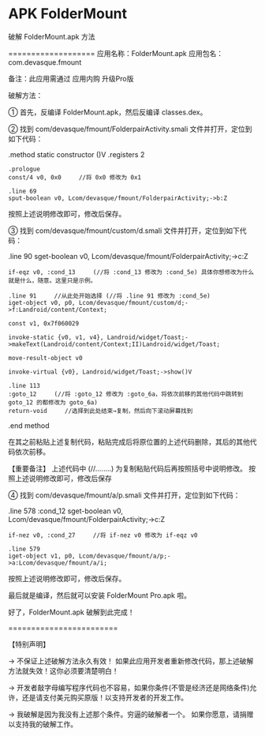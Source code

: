 # APK FolderMount
破解 FolderMount.apk 方法

===================
应用名称：FolderMount.apk
应用包名：com.devasque.fmount

备注：此应用需通过 应用内购 升级Pro版

破解方法：

① 首先，反编译 FolderMount.apk，然后反编译 classes.dex。

② 找到 com/devasque/fmount/FolderpairActivity.smali 文件并打开，定位到如下代码：

.method static constructor <clinit>()V
    .registers 2

    .prologue
    const/4 v0, 0x0     //将 0x0 修改为 0x1

    .line 69
    sput-boolean v0, Lcom/devasque/fmount/FolderpairActivity;->b:Z

按照上述说明修改即可，修改后保存。

③ 找到 com/devasque/fmount/custom/d.smali 文件并打开，定位到如下代码：

.line 90
    sget-boolean v0, Lcom/devasque/fmount/FolderpairActivity;->c:Z

    if-eqz v0, :cond_13     (//将 :cond_13 修改为 :cond_5e) 具体你想修改为什么就是什么，随意。这里只是示例。

    .line 91     //从此处开始选择 (//将 .line 91 修改为 :cond_5e)
    iget-object v0, p0, Lcom/devasque/fmount/custom/d;->f:Landroid/content/Context;

    const v1, 0x7f060029

    invoke-static {v0, v1, v4}, Landroid/widget/Toast;->makeText(Landroid/content/Context;II)Landroid/widget/Toast;

    move-result-object v0

    invoke-virtual {v0}, Landroid/widget/Toast;->show()V

    .line 113
    :goto_12     (//将 :goto_12 修改为 :goto_6a，将依次前移的其他代码中跳转到 goto_12 的都修改为 goto_6a)
    return-void     //选择到此处结束→复制，然后向下滚动屏幕找到 

.end method 

在其之前粘贴上述复制代码，粘贴完成后将原位置的上述代码删除，其后的其他代码依次前移。

【重要备注】 
上述代码中 (//........) 为复制粘贴代码后再按照括号中说明修改。
按照上述说明修改即可，修改后保存

④ 找到 com/devasque/fmount/a/p.smali 文件并打开，定位到如下代码：

.line 578
    :cond_12
    sget-boolean v0, Lcom/devasque/fmount/FolderpairActivity;->c:Z

    if-nez v0, :cond_27     //将 if-nez v0 修改为 if-eqz v0

    .line 579
    iget-object v1, p0, Lcom/devasque/fmount/a/p;->a:Lcom/devasque/fmount/a/i;

按照上述说明修改即可，修改后保存。

最后就是编译，然后就可以安装 FolderMount Pro.apk 啦。

好了，FolderMount.apk 破解到此完成！

========================

【特别声明】

→ 不保证上述破解方法永久有效！
如果此应用开发者重新修改代码，那上述破解方法就失效！这你必须要清楚明白！

→ 开发者敲字母编写程序代码也不容易，如果你条件(不管是经济还是网络条件)允许，还是请支付美元购买原版！以支持开发者的开发工作。

→ 我破解是因为我没有上述那个条件。穷逼的破解者一个。
如果你愿意，请捐赠以支持我的破解工作。
